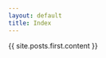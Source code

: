 ```yaml
---
layout: default
title: Index
---
```


<div class="container">
  {{ site.posts.first.content }}
</div>
